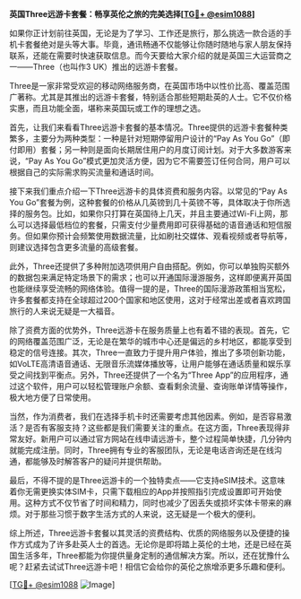 **英国Three远游卡套餐：畅享英伦之旅的完美选择[[TG💪+ @esim1088](https://t.me/s/esim1088)]**

如果你正计划前往英国，无论是为了学习、工作还是旅行，那么挑选一款合适的手机卡套餐绝对是头等大事。毕竟，通讯畅通不仅能够让你随时随地与家人朋友保持联系，还能在需要时快速获取信息。而今天要给大家介绍的就是英国三大运营商之一——Three（也叫作3 UK）推出的远游卡套餐。

Three是一家非常受欢迎的移动网络服务商，在英国市场中以性价比高、覆盖范围广著称。尤其是其推出的远游卡套餐，特别适合那些短期赴英的人士。它不仅价格实惠，而且功能全面，堪称来英国玩或工作的理想之选。

首先，让我们来看看Three远游卡套餐的基本情况。Three提供的远游卡套餐种类繁多，主要分为两种类型：一种是针对短期停留用户设计的“Pay As You Go”（即付即用）套餐；另一种则是面向长期居住用户的月度订阅计划。对于大多数游客来说，“Pay As You Go”模式更加灵活方便，因为它不需要签订任何合同，用户可以根据自己的实际需求购买流量和通话时间。

接下来我们重点介绍一下Three远游卡的具体资费和服务内容。以常见的“Pay As You Go”套餐为例，这种套餐的价格从几英镑到几十英镑不等，具体取决于你所选择的服务包。比如，如果你只打算在英国待上几天，并且主要通过Wi-Fi上网，那么可以选择最低档位的套餐，只需支付少量费用即可获得基础的语音通话和短信服务。但如果你预计会频繁使用数据流量，比如刷社交媒体、观看视频或者导航等，则建议选择包含更多流量的高级套餐。

此外，Three还提供了多种附加选项供用户自由搭配。例如，你可以单独购买额外的数据包来满足特定场景下的需求；也可以开通国际漫游服务，这样即便离开英国也能继续享受流畅的网络体验。值得一提的是，Three的国际漫游政策相当宽松，许多套餐都支持在全球超过200个国家和地区使用，这对于经常出差或者喜欢跨国旅行的人来说无疑是一大福音。

除了资费方面的优势外，Three远游卡在服务质量上也有着不错的表现。首先，它的网络覆盖范围广泛，无论是在繁华的城市中心还是偏远的乡村地区，都能享受到稳定的信号连接。其次，Three一直致力于提升用户体验，推出了多项创新功能，如VoLTE高清语音通话、无限音乐流媒体播放等，让用户能够在通话质量和娱乐享受之间找到平衡点。另外，Three还提供了一个名为“Three App”的应用程序，通过这个软件，用户可以轻松管理账户余额、查看剩余流量、查询账单详情等操作，极大地方便了日常使用。

当然，作为消费者，我们在选择手机卡时还需要考虑其他因素。例如，是否容易激活？是否有客服支持？这些都是我们需要关注的重点。在这方面，Three表现得非常友好。新用户可以通过官方网站在线申请远游卡，整个过程简单快捷，几分钟内就能完成注册。同时，Three拥有专业的客服团队，无论是电话咨询还是在线沟通，都能够及时解答客户的疑问并提供帮助。

最后，不得不提的是Three远游卡的一个独特卖点——它支持eSIM技术。这意味着你无需更换实体SIM卡，只需下载相应的App并按照指引完成设置即可开始使用。这种方式不仅节省了时间和精力，同时也减少了因丢失或损坏实体卡带来的麻烦。对于那些习惯于数字生活方式的人来说，这无疑是一个极大的便利。

综上所述，Three远游卡套餐以其灵活的资费结构、优质的网络服务以及便捷的操作方式成为了许多赴英人士的首选。无论你是即将踏上英伦的土地，还是已经在英国生活多年，Three都能为你提供量身定制的通信解决方案。所以，还在犹豫什么呢？赶紧去试试Three远游卡吧！相信它会给你的英伦之旅增添更多乐趣和便利。

[[TG💪+ @esim1088](https://t.me/s/esim1088) ![Image](https://i.postimg.cc/4NQfJmqS/Snipaste-2025-05-13-00-14-12.png)]
